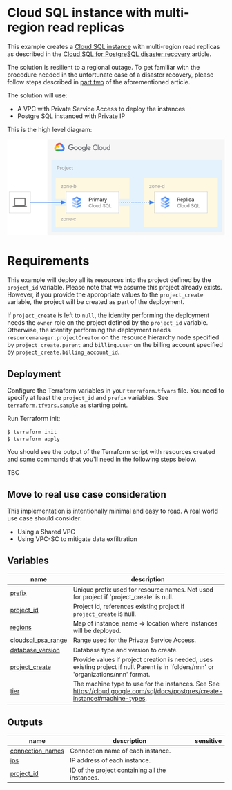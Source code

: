 # Cloud SQL instance with multi-region read replicas

This example creates a [Cloud SQL instance](https://cloud.google.com/sql) with multi-region read replicas as described in the [Cloud SQL for PostgreSQL disaster recovery](https://cloud.google.com/architecture/cloud-sql-postgres-disaster-recovery-complete-failover-fallback) article.

The solution is resilient to a regional outage. To get familiar with the procedure needed in the unfortunate case of a disaster recovery, please follow steps described in [part two](https://cloud.google.com/architecture/cloud-sql-postgres-disaster-recovery-complete-failover-fallback#phase-2) of the aforementioned article.

The solution will use:
- A VPC with Private Service Access to deploy the instances
- Postgre SQL instanced with Private IP

This is the high level diagram:

![Cloud SQL multi-region.](diagram.png "Cloud SQL multi-region")

# Requirements

This example will deploy all its resources into the project defined by the `project_id` variable. Please note that we assume this project already exists. However, if you provide the appropriate values to the `project_create` variable, the project will be created as part of the deployment.

If `project_create` is left to `null`, the identity performing the deployment needs the `owner` role on the project defined by the `project_id` variable. Otherwise, the identity performing the deployment needs `resourcemanager.projectCreator` on the resource hierarchy node specified by `project_create.parent` and `billing.user` on the billing account specified by `project_create.billing_account_id`.


## Deployment

Configure the Terraform variables in your `terraform.tfvars` file. You need to specify at least the `project_id` and `prefix` variables. See  [`terraform.tfvars.sample`](terraform.tfvars.sample) as starting point.

Run Terraform init:

```
$ terraform init
$ terraform apply
```

You should see the output of the Terraform script with resources created and some commands that you'll need in the following steps below.

TBC

## Move to real use case consideration

This implementation is intentionally minimal and easy to read. A real world use case should consider:
 - Using a Shared VPC
 - Using VPC-SC to mitigate data exfiltration

<!-- BEGIN TFDOC -->

## Variables

| name | description | type | required | default |
|---|---|:---:|:---:|:---:|
| [prefix](variables.tf#L29) | Unique prefix used for resource names. Not used for project if 'project_create' is null. | <code>string</code> | ✓ |  |
| [project_id](variables.tf#L43) | Project id, references existing project if `project_create` is null. | <code>string</code> | ✓ |  |
| [regions](variables.tf#L48) | Map of instance_name => location where instances will be deployed. | <code>map&#40;string&#41;</code> | ✓ |  |
| [cloudsql_psa_range](variables.tf#L17) | Range used for the Private Service Access. | <code>string</code> |  | <code>&#34;10.60.0.0&#47;16&#34;</code> |
| [database_version](variables.tf#L23) | Database type and version to create. | <code>string</code> |  | <code>&#34;POSTGRES_13&#34;</code> |
| [project_create](variables.tf#L34) | Provide values if project creation is needed, uses existing project if null. Parent is in 'folders/nnn' or 'organizations/nnn' format. | <code title="object&#40;&#123;&#10;  billing_account_id &#61; string&#10;  parent             &#61; string&#10;&#125;&#41;">object&#40;&#123;&#8230;&#125;&#41;</code> |  | <code>null</code> |
| [tier](variables.tf#L57) | The machine type to use for the instances. See See https://cloud.google.com/sql/docs/postgres/create-instance#machine-types. | <code>string</code> |  | <code>&#34;db-g1-small&#34;</code> |

## Outputs

| name | description | sensitive |
|---|---|:---:|
| [connection_names](outputs.tf#L17) | Connection name of each instance. |  |
| [ips](outputs.tf#L22) | IP address of each instance. |  |
| [project_id](outputs.tf#L27) | ID of the project containing all the instances. |  |

<!-- END TFDOC -->
